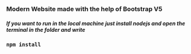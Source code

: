 ### Modern Website made with the help of Bootstrap V5

##### If you want to run in the local machine just install nodejs and open the terminal in the folder and write

### ```npm install```

